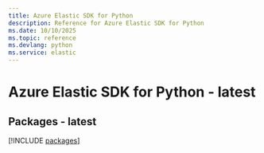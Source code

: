 ```yaml
---
title: Azure Elastic SDK for Python
description: Reference for Azure Elastic SDK for Python
ms.date: 10/10/2025
ms.topic: reference
ms.devlang: python
ms.service: elastic
---
```

# Azure Elastic SDK for Python - latest
## Packages - latest
[!INCLUDE [packages](elastic-index.md)]